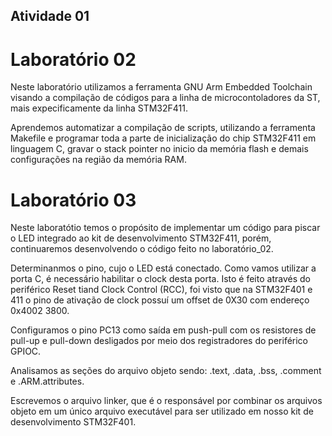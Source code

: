 ## Atividade 01

# Laboratório 02

Neste laboratório utilizamos a ferramenta GNU Arm Embedded Toolchain visando a compilação de códigos para a linha de microcontoladores da ST, mais expecificamente da linha STM32F411.

Aprendemos automatizar a compilação de scripts, utilizando a ferramenta Makefile e programar toda a parte de inicialização do chip STM32F411 em linguagem C, gravar o stack pointer no inicio da memória flash e demais configurações na região da memória RAM.

# Laboratório 03

Neste laboratótio temos o propósito de implementar um código para piscar o LED integrado ao kit de desenvolvimento STM32F411, porém, continuaremos desenvolvendo o código feito no laboratório_02.

Determinanmos o pino, cujo o LED está conectado. Como vamos utilizar a porta C, é necessário habilitar o clock desta porta. Isto é feito através do periférico Reset tiand Clock Control (RCC), foi visto que na STM32F401 e 411 o pino de ativação de clock possuí um offset de 0X30 com endereço 0x4002 3800.

Configuramos o pino PC13 como saída em push-pull com os resistores de pull-up e pull-down desligados por meio dos registradores do periférico GPIOC.

Analisamos as seções do arquivo objeto sendo: .text, .data, .bss, .comment e .ARM.attributes. 

Escrevemos o arquivo linker, que é o responsável por combinar os arquivos objeto em um único arquivo executável para ser utilizado em nosso kit de desenvolvimento STM32F401.